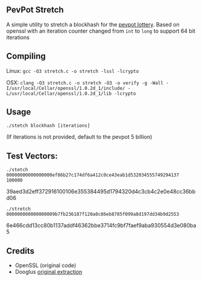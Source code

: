 PevPot Stretch
--------------

A simple utility to stretch a blockhash for the [pevpot lottery](https://www.pevpot.com/provably-fair). Based on openssl
with an iteration counter changed from `int` to `long` to support 64 bit iterations

Compiling
---------

Linux: `gcc -O3 stretch.c -o stretch -lssl -lcrypto`

OSX: `clang -O3 stretch.c -o stretch -O3 -o verify -g -Wall -I/usr/local/Cellar/openssl/1.0.2d_1/include/ -L/usr/local/Cellar/openssl/1.0.2d_1/lib -lcrypto`


Usage
----

`./stetch blockhash [iterations]`

(If iterations is not provided, default to the pevpot 5 billion)



Test Vectors:
-------------
`./stetch 00000000000000000ef86b27c174df6a412c0ce43eab1d532034555749294137 100000`

39aed3d2eff372916100106e355384495d1794320d4c3cb4c2e0e48cc36bbd06

`./stretch 000000000000000009b7fb236187f120a0c86eb8785f099a8d197dd34b9d2553`

6e466cdd13cc80b1137addf46362bbe3714fc9bf7faef9aba930554d3e080ba5





Credits
-------
* OpenSSL  (original code)
* Dooglus [original extraction](https://bitcointalk.org/index.php?topic=1243970.msg12997448#msg12997448)
